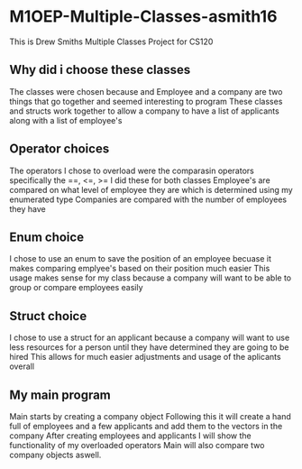 # M1OEP-Multiple-Classes-asmith16
This is Drew Smiths Multiple Classes Project for CS120

## Why did i choose these classes
The classes were chosen because and Employee and a company are two things that go together and seemed interesting to program
These classes and structs work together to allow a company to have a list of applicants along with a list of employee's


## Operator choices
The operators I chose to overload were the comparasin operators
specifically the ==, <=, >= I did these for both classes
Employee's are compared on what level of employee they are which is determined using my enumerated type
Companies are compared with the number of employees they have

## Enum choice
I chose to use an enum to save the position of an employee becuase it makes comparing emplyee's based on their position much easier
This usage makes sense for my class because a company will want to be able to group or compare employees easily


## Struct choice
I chose to use a struct for an applicant because a company will want to use less resources for a person until they have determined they are going to be hired
This allows for much easier adjustments and usage of the aplicants overall

## My main program
Main starts by creating a company object
Following this it will create a hand full of employees and a few applicants and add them to the vectors in the company
After creating employees and applicants I will show the functionality of my overloaded operators
Main will also compare two company objects aswell.

